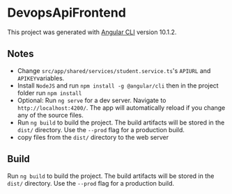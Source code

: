 # DevopsApiFrontend

This project was generated with [Angular CLI](https://github.com/angular/angular-cli) version 10.1.2.

## Notes
- Change `src/app/shared/services/student.service.ts`'s `APIURL` and `APIKEY`variables.
- Install `NodeJS` and run `npm install -g @angular/cli` then in the project folder run `npm install`
- Optional: Run `ng serve` for a dev server. Navigate to `http://localhost:4200/`. The app will automatically reload if you change any of the source files.
- Run `ng build` to build the project. The build artifacts will be stored in the `dist/` directory. Use the `--prod` flag for a production build.
- copy files from the `dist/` directory to the web server



## Build

Run `ng build` to build the project. The build artifacts will be stored in the `dist/` directory. Use the `--prod` flag for a production build.


